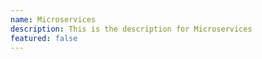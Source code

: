 ```yaml
---
name: Microservices
description: This is the description for Microservices
featured: false
---
```

